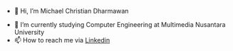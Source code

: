 - 👋 Hi, I’m Michael Christian Dharmawan
<!-- - 👀 I’m interested in -->
- 🌱 I’m currently studying Computer Engineering at Multimedia Nusantara University
- 📫 How to reach me via <a href="https://id.linkedin.com/in/michael-christian-dharmawan-a992b31a8">Linkedin</a>
<!-- - ⚡ Fun fact: ... -->

<!---
Michael9921/Michael9921 is a ✨ special ✨ repository because its `README.md` (this file) appears on your GitHub profile.
You can click the Preview link to take a look at your changes.
--->
